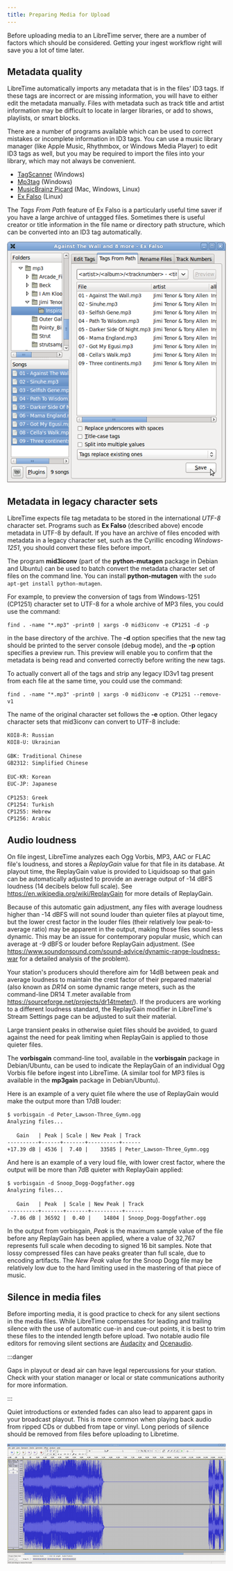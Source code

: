 ```yaml
---
title: Preparing Media for Upload
---
```


Before uploading media to an LibreTime server, there are a number of factors which should be considered. Getting your ingest workflow right will save you a lot of time later.

## Metadata quality

LibreTime automatically imports any metadata that is in the files' ID3 tags. If these tags are incorrect or are missing information, you will have to either edit the metadata manually. Files with metadata such as track title and artist information may be difficult to locate in larger libraries, or add to shows, playlists, or smart blocks.

There are a number of programs available which can be used to correct mistakes or incomplete information in ID3 tags. You can use a music library manager (like Apple Music, Rhythmbox, or Windows Media Player) to edit ID3 tags as well, but you may be required to import the files into your library, which may not always be convenient.

- [TagScanner](https://www.xdlab.ru/en/) (Windows)
- [Mp3tag](https://www.mp3tag.de/en/index.html) (Windows)
- [MusicBrainz Picard](https://picard.musicbrainz.org/) (Mac, Windows, Linux)
- [Ex Falso](https://code.google.com/p/quodlibet/) (Linux)

The _Tags From Path_ feature of Ex Falso is a particularly useful time saver if you have a large archive of untagged files. Sometimes there is useful creator or title information in the file name or directory path structure, which can be converted into an ID3 tag automatically.

![](./preparing-media-screenshot175-ex_falso.png)

## Metadata in legacy character sets

LibreTime expects file tag metadata to be stored in the international _UTF-8_ character set. Programs such as **Ex Falso** (described above) encode metadata in UTF-8 by default. If you have an archive of files encoded with metadata in a legacy character set, such as the Cyrillic encoding _Windows-1251_, you should convert these files before import.

The program **mid3iconv** (part of the **python-mutagen** package in Debian and Ubuntu) can be used to batch convert the metadata character set of files on the command line. You can install **python-mutagen** with the `sudo apt-get install python-mutagen`.

<span id="Convert_MP3_Tags_using_mid3iconv" class="mw-headline"> For example, to preview the conversion of tags from Windows-1251 </span><span id="Convert_MP3_Tags_using_mid3iconv" class="mw-headline">(CP1251)</span><span id="Convert_MP3_Tags_using_mid3iconv" class="mw-headline"> character set to UTF-8 for a whole archive of MP3 files, you could use the command: </span>

    find . -name "*.mp3" -print0 | xargs -0 mid3iconv -e CP1251 -d -p

in the base directory of the archive. The **-d** option specifies that the new tag should be printed to the server console (debug mode), and the **-p** option specifies a preview run. This preview will enable you to confirm that the metadata is being read and converted correctly before writing the new tags.

To actually convert all of the tags and strip any legacy ID3v1 tag present from each file at the same time, you could use the command:

    find . -name "*.mp3" -print0 | xargs -0 mid3iconv -e CP1251 --remove-v1

The name of the original character set follows the **-e** option. Other legacy character sets that mid3iconv can convert to UTF-8 include:

    KOI8-R: Russian
    KOI8-U: Ukrainian

    GBK: Traditional Chinese
    GB2312: Simplified Chinese

    EUC-KR: Korean
    EUC-JP: Japanese

    CP1253: Greek
    CP1254: Turkish
    CP1255: Hebrew
    CP1256: Arabic

## Audio loudness

On file ingest, LibreTime analyzes each Ogg Vorbis, MP3, AAC or FLAC file's loudness, and stores a _ReplayGain_ value for that file in its database. At playout time, the ReplayGain value is provided to Liquidsoap so that gain can be automatically adjusted to provide an average output of -14 dBFS loudness (14 decibels below full scale). See https://en.wikipedia.org/wiki/ReplayGain for more details of ReplayGain.

Because of this automatic gain adjustment, any files with average loudness higher than -14 dBFS will not sound louder than quieter files at playout time, but the lower crest factor in the louder files (their relatively low peak-to-average ratio) may be apparent in the output, making those files sound less dynamic. This may be an issue for contemporary popular music, which can average at -9 dBFS or louder before ReplayGain adjustment. (See <https://www.soundonsound.com/sound-advice/dynamic-range-loudness-war> for a detailed analysis of the problem).

Your station's producers should therefore aim for 14dB between peak and average loudness to maintain the crest factor of their prepared material (also known as _DR14_ on some dynamic range meters, such as the command-line DR14 T.meter available from <https://sourceforge.net/projects/dr14tmeter/>). If the producers are working to a different loudness standard, the ReplayGain modifier in LibreTime's Stream Settings page can be adjusted to suit their material.

Large transient peaks in otherwise quiet files should be avoided, to guard against the need for peak limiting when ReplayGain is applied to those quieter files.

The **vorbisgain** command-line tool, available in the **vorbisgain** package in Debian/Ubuntu, can be used to indicate the ReplayGain of an individual Ogg Vorbis file before ingest into LibreTime. (A similar tool for MP3 files is available in the **mp3gain** package in Debian/Ubuntu).

Here is an example of a very quiet file where the use of ReplayGain would make the output more than 17dB louder:

    $ vorbisgain -d Peter_Lawson-Three_Gymn.ogg
    Analyzing files...

       Gain   | Peak | Scale | New Peak | Track
    ----------+------+-------+----------+------
    +17.39 dB | 4536 |  7.40 |    33585 | Peter_Lawson-Three_Gymn.ogg

And here is an example of a very loud file, with lower crest factor, where the output will be more than 7dB quieter with ReplayGain applied:

    $ vorbisgain -d Snoop_Dogg-Doggfather.ogg
    Analyzing files...

       Gain   | Peak  | Scale | New Peak | Track
    ----------+-------+-------+----------+------
     -7.86 dB | 36592 |  0.40 |    14804 | Snoop_Dogg-Doggfather.ogg

In the output from vorbisgain, _Peak_ is the maximum sample value of the file before any ReplayGain has been applied, where a value of 32,767 represents full scale when decoding to signed 16 bit samples. Note that lossy compressed files can have peaks greater than full scale, due to encoding artifacts. The _New Peak_ value for the Snoop Dogg file may be relatively low due to the hard limiting used in the mastering of that piece of music.

## Silence in media files

Before importing media, it is good practice to check for any silent sections in the media files. While LibreTime compensates for leading and trailing silence with the use of automatic cue-in and cue-out points, it is best to trim these files to the intended length before upload. Two notable audio file editors for removing silent sections are [Audacity](https://www.audacityteam.org/) and [Ocenaudio](https://www.ocenaudio.com/).

:::danger

Gaps in playout or dead air can have legal repercussions for your station. Check with your station manager or local or state communications authority for more information.

:::

Quiet introductions or extended fades can also lead to apparent gaps in your broadcast playout. This is more common when playing back audio from ripped CDs or dubbed from tape or vinyl. Long periods of silence should be removed from files before uploading to Libretime.

![](./preparing-media-screenshot126-debra_silence.png)

